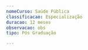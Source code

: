 ```yaml
---
nomeCurso: Saúde Pública
classificacao: Especialização
duracao: 12 meses
observacao: obs
tipo: Pós Graduação

---
```



